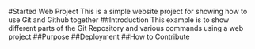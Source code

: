 #Started Web Project
This is a simple website project for showing how to use Git and Github together
##Introduction
This example is to show different parts of the Git Repository and various commands using a web project
##Purpose
##Deployment
##How to Contribute
